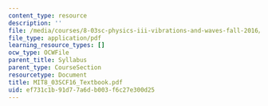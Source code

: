 ```yaml
---
content_type: resource
description: ''
file: /media/courses/8-03sc-physics-iii-vibrations-and-waves-fall-2016/ef731c1b91d77a6db003f6c27e300d25_MIT8_03SCF16_Textbook.pdf
file_type: application/pdf
learning_resource_types: []
ocw_type: OCWFile
parent_title: Syllabus
parent_type: CourseSection
resourcetype: Document
title: MIT8_03SCF16_Textbook.pdf
uid: ef731c1b-91d7-7a6d-b003-f6c27e300d25
---
```


